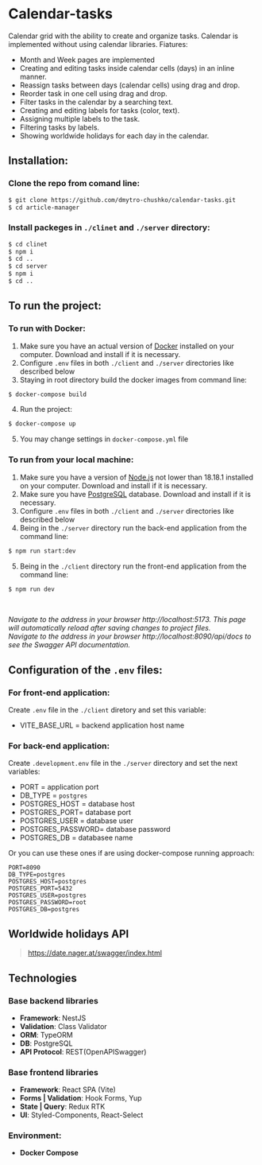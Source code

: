 # Calendar-tasks

Calendar grid with the ability to create and organize tasks. Calendar is implemented without using calendar libraries. Fiatures:

- Month and Week pages are implemented
- Creating and editing tasks inside calendar cells (days) in an inline manner.
- Reassign tasks between days (calendar cells) using drag and drop.
- Reorder task in one cell using drag and drop.
- Filter tasks in the calendar by a searching text.
- Creating and editing labels for tasks (color, text).
- Assigning multiple labels to the task.
- Filtering tasks by labels.
- Showing worldwide holidays for each day in the calendar.

## Installation:

### Clone the repo from comand line:

```bash
$ git clone https://github.com/dmytro-chushko/calendar-tasks.git
$ cd article-manager
```

### Install packeges in `./clinet` and `./server` directory:

```bash
$ cd clinet
$ npm i
$ cd ..
$ cd server
$ npm i
$ cd ..
```

## To run the project:

### To run with Docker:

1. Make sure you have an actual version of [Docker](https://www.docker.com/) installed on your computer. Download and install if it is necessary.
2. Configure `.env` files in both `./client` and `./server` directories like described below
3. Staying in root directory build the docker images from command line:

```bash
$ docker-compose build
```

4. Run the project:

```bash
$ docker-compose up
```

5. You may change settings in `docker-compose.yml` file

### To run from your local machine:

1. Make sure you have a version of [Node.js](https://nodejs.org/en/download) not lower than 18.18.1 installed on your computer. Download and install if it is necessary.
2. Make sure you have [PostgreSQL](https://www.postgresql.org/) database. Download and install if it is necessary.
3. Configure `.env` files in both `./client` and `./server` directories like described below
4. Being in the `./server` directory run the back-end application from the command line:

```bash
$ npm run start:dev
```

5. Being in the `./client` directory run the front-end application from the command line:

```bash
$ npm run dev
```

</br>

_*Navigate to the address in your browser http://localhost:5173. This page will automatically reload after saving changes to project files.*_<br>
_*Navigate to the address in your browser http://localhost:8090/api/docs to see the Swagger API documentation.*_</br>

## Configuration of the `.env` files:

### For front-end application:

Create `.env` file in the `./client` diretory and set this variable:

- VITE_BASE_URL = backend application host name

### For back-end application:

Create `.development.env` file in the `./server` directory and set the next variables:

- PORT = application port
- DB_TYPE = `postgres`
- POSTGRES_HOST = database host
- POSTGRES_PORT= database port
- POSTGRES_USER = database user
- POSTGRES_PASSWORD= database password
- POSTGRES_DB = databasee name

Or you can use these ones if are using docker-compose running approach:

```java-script
PORT=8090
DB_TYPE=postgres
POSTGRES_HOST=postgres
POSTGRES_PORT=5432
POSTGRES_USER=postgres
POSTGRES_PASSWORD=root
POSTGRES_DB=postgres
```

## Worldwide holidays API

> https://date.nager.at/swagger/index.html

## Technologies

### Base backend libraries

- **Framework**: NestJS
- **Validation**: Class Validator
- **ORM**: TypeORM
- **DB**: PostgreSQL
- **API Protocol**: REST(OpenAPISwagger)

### Base frontend libraries

- **Framework**: React SPA (Vite)
- **Forms | Validation**: Hook Forms, Yup
- **State | Query**: Redux RTK
- **UI**: Styled-Components, React-Select

### Environment:

- **Docker Compose**
